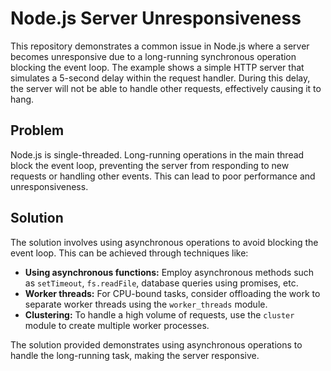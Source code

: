 # Node.js Server Unresponsiveness

This repository demonstrates a common issue in Node.js where a server becomes unresponsive due to a long-running synchronous operation blocking the event loop.  The example shows a simple HTTP server that simulates a 5-second delay within the request handler.  During this delay, the server will not be able to handle other requests, effectively causing it to hang.

## Problem

Node.js is single-threaded.  Long-running operations in the main thread block the event loop, preventing the server from responding to new requests or handling other events.  This can lead to poor performance and unresponsiveness.

## Solution

The solution involves using asynchronous operations to avoid blocking the event loop.  This can be achieved through techniques like:

* **Using asynchronous functions:** Employ asynchronous methods such as `setTimeout`, `fs.readFile`, database queries using promises, etc.
* **Worker threads:** For CPU-bound tasks, consider offloading the work to separate worker threads using the `worker_threads` module.
* **Clustering:** To handle a high volume of requests, use the `cluster` module to create multiple worker processes.

The solution provided demonstrates using asynchronous operations to handle the long-running task, making the server responsive.